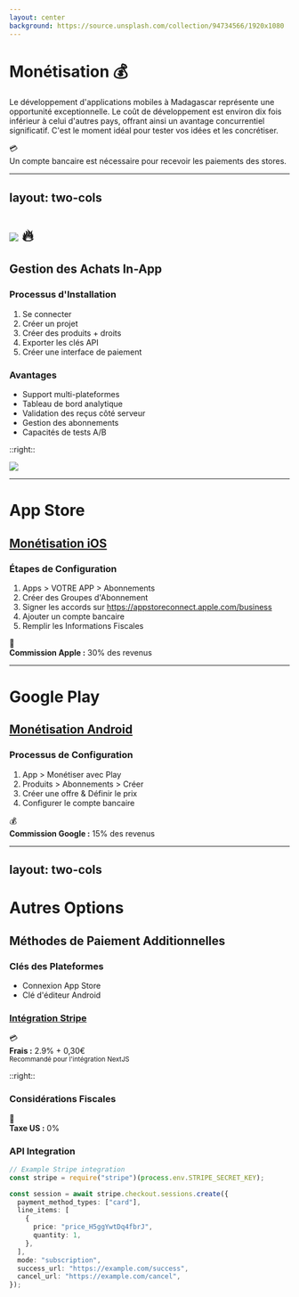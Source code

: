```yaml
---
layout: center
background: https://source.unsplash.com/collection/94734566/1920x1080
---
```


<div class="container mx-auto max-w-3xl p-8 bg-white/90 backdrop-blur-sm rounded-xl">

# Monétisation 💰

<div class="mt-8 text-xl text-gray-700 space-y-4">

Le développement d'applications mobiles à Madagascar représente une opportunité exceptionnelle. Le coût de développement est environ dix fois inférieur à celui d'autres pays, offrant ainsi un avantage concurrentiel significatif. C'est le moment idéal pour tester vos idées et les concrétiser.

<div class="notice info mt-8">
  <span class="icon">💳</span>
  <div>
    Un compte bancaire est nécessaire pour recevoir les paiements des stores.
  </div>
</div>

</div>
</div>

<style>
.notice {
  @apply p-4 rounded-lg flex items-start gap-3;
  @apply bg-blue-50 text-blue-700 border border-blue-200;
}
.notice .icon {
  @apply text-2xl;
}
</style>

---
layout: two-cols
---

# <a href="https://www.revenuecat.com/docs/getting-started/quickstart" target="_blanc"><img src="/images/revenuecat.png" class="inline-block w-32 align-middle" /></a> 🔥

## Gestion des Achats In-App

<div class="mt-2 space-y-2">

### Processus d'Installation

1. Se connecter
2. Créer un projet
3. Créer des produits + droits
4. Exporter les clés API
5. Créer une interface de paiement

### Avantages

- Support multi-plateformes
- Tableau de bord analytique
- Validation des reçus côté serveur
- Gestion des abonnements
- Capacités de tests A/B

</div>

::right::

<div class="mt-8">
<img src="/files/image%2026.png" class="rounded-lg shadow-lg" />
</div>

---

# App Store

## [Monétisation iOS](https://appstoreconnect.apple.com/business)

<div class="mt-8 space-y-6">

### Étapes de Configuration

1. Apps > VOTRE APP > Abonnements
2. Créer des Groupes d'Abonnement
3. Signer les accords sur https://appstoreconnect.apple.com/business
4. Ajouter un compte bancaire
5. Remplir les Informations Fiscales

<div class="notice warning">
  <span class="icon">💸</span>
  <div>
    <strong>Commission Apple :</strong> 30% des revenus
  </div>
</div>

</div>

<style>
.notice {
  @apply p-4 rounded-lg flex items-start gap-3;
  @apply bg-amber-50 text-amber-700 border border-amber-200;
}
.notice .icon {
  @apply text-2xl;
}
</style>

---

# Google Play

## [Monétisation Android](https://play.google.com/console/u/0/developers/7358940604964515304/paymentssettings)

<div class="mt-8 space-y-6">

### Processus de Configuration

1. App > Monétiser avec Play
2. Produits > Abonnements > Créer
3. Créer une offre & Définir le prix
4. Configurer le compte bancaire

<div class="notice success">
  <span class="icon">💰</span>
  <div>
    <strong>Commission Google :</strong> 15% des revenus
  </div>
</div>

</div>

<style>
.notice {
  @apply p-4 rounded-lg flex items-start gap-3;
  @apply bg-green-50 text-green-700 border border-green-200;
}
.notice .icon {
  @apply text-2xl;
}
</style>

---
layout: two-cols
---

# Autres Options

## Méthodes de Paiement Additionnelles

<div class="mt-8 space-y-6">

### Clés des Plateformes

- Connexion App Store
- Clé d'éditeur Android

### [Intégration Stripe](https://stripe.com/)

<div class="notice info">
  <span class="icon">💳</span>
  <div>
    <strong>Frais :</strong> 2.9% + 0,30€
    <br/>
    <small>Recommandé pour l'intégration NextJS</small>
  </div>
</div>

</div>

::right::

<div class="mt-8 space-y-6">

### Considérations Fiscales

<div class="notice success">
  <span class="icon">🎉</span>
  <div>
    <strong>Taxe US :</strong> 0%
  </div>
</div>

### API Integration

```typescript
// Example Stripe integration
const stripe = require("stripe")(process.env.STRIPE_SECRET_KEY);

const session = await stripe.checkout.sessions.create({
  payment_method_types: ["card"],
  line_items: [
    {
      price: "price_H5ggYwtDq4fbrJ",
      quantity: 1,
    },
  ],
  mode: "subscription",
  success_url: "https://example.com/success",
  cancel_url: "https://example.com/cancel",
});
```

</div>

<style>
.notice {
  @apply p-4 rounded-lg flex items-start gap-3 mb-4;
}
.notice.info {
  @apply bg-blue-50 text-blue-700 border border-blue-200;
}
.notice.success {
  @apply bg-green-50 text-green-700 border border-green-200;
}
.notice .icon {
  @apply text-2xl;
}
</style>
